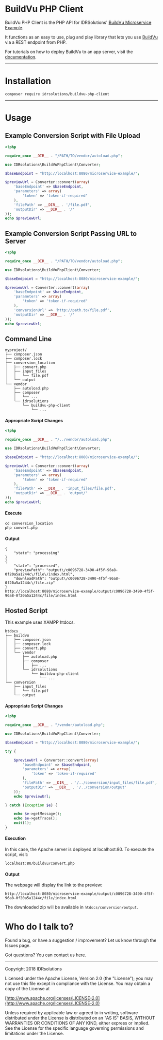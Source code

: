 # BuildVu PHP Client #

BuildVu PHP Client is the PHP API for IDRSolutions' [BuildVu Microservice Example](https://github.com/idrsolutions/buildvu-microservice-example).

It functions as an easy to use, plug and play library that lets you use [BuildVu](https://www.idrsolutions.com/buildvu/) via a REST endpoint from PHP.

For tutorials on how to deploy BuildVu to an app server, visit the [documentation](https://support.idrsolutions.com/hc/en-us/sections/360000444652-Deploy-BuildVu-to-an-app-server).

-----

# Installation #

```
composer require idrsolutions/buildvu-php-client
```

-----

# Usage #

## Example Conversion Script with File Upload ##
```php
<?php

require_once __DIR__ . "/PATH/TO/vendor/autoload.php";

use IDRsolutions\BuildVuPhpClient\Converter;

$baseEndpoint = "http://localhost:8080/microservice-example/";

$previewUrl = Converter::convert(array(
    'baseEndpoint' => $baseEndpoint,
    'parameters' => array(
        'token' => 'token-if-required'
    ),
    'filePath' => __DIR__ . '/file.pdf',
    'outputDir' => __DIR__ . '/'
));
echo $previewUrl;
```

## Example Conversion Script Passing URL to Server ##
```php
<?php

require_once __DIR__ . "/PATH/TO/vendor/autoload.php";

use IDRsolutions\BuildVuPhpClient\Converter;

$baseEndpoint = "http://localhost:8080/microservice-example/";

$previewUrl = Converter::convert(array(
    'baseEndpoint' => $baseEndpoint,
    'parameters' => array(
        'token' => 'token-if-required'
    ),
    'conversionUrl' => 'http://path.to/file.pdf',
    'outputDir' => __DIR__ . '/'
));
echo $previewUrl;
```

## Command Line ##
```
myproject/
├── composer.json
├── composer.lock
├── conversion_location
│   ├── convert.php
│   ├── input_files
│   │   └── file.pdf
│   └── output
└── vendor
    ├── autoload.php
    ├── composer
    │   └── ...
    └── idrsolutions
        └── buildvu-php-client
            └── ...
```
#### Appropriate Script Changes ####
```php
<?php

require_once __DIR__ . "/../vendor/autoload.php";

use IDRsolutions\BuildVuPhpClient\Converter;

$baseEndpoint = "http://localhost:8080/microservice-example/";

$previewUrl = Converter::convert(array(
    'baseEndpoint' => $baseEndpoint,
    'parameters' => array(
        'token' => 'token-if-required'
    ),
    'filePath' => __DIR__ . 'input_files/file.pdf',
    'outputDir' => __DIR__ . 'output/'
));
echo $previewUrl;
```

#### Execute ####

```
cd conversion_location
php convert.php
```
#### Output ####

```
{
    "state": "processing"
}
{
    "state": "processed",
    "previewPath": "output\/c0096728-3490-4f5f-96a8-0f20a5a1244c\/file\/index.html",
    "downloadPath": "output\/c0096728-3490-4f5f-96a8-0f20a5a1244c\/file.zip"
}
http://localhost:8080/microservice-example/output/c0096728-3490-4f5f-96a8-0f20a5a1244c/file/index.html
```

## Hosted Script ##

This example uses XAMPP htdocs.

```
htdocs
├── buildvu
│   ├── composer.json
│   ├── composer.lock
│   ├── convert.php
│   └── vendor
│       ├── autoload.php
│       ├── composer
│       │   ├── ...
│       └── idrsolutions
│           └── buildvu-php-client
│               └── ...
└── conversion
    ├── input_files
    │   └── file.pdf
    └── output
```

#### Appropriate Script Changes ####
```php
<?php

require_once __DIR__ . "/vendor/autoload.php";

use IDRsolutions\BuildVuPhpClient\Converter;

$baseEndpoint = "http://localhost:8080/microservice-example/";

try {

    $previewUrl = Converter::convert(array(
        'baseEndpoint' => $baseEndpoint,
        'parameters' => array(
            'token' => 'token-if-required'
        ),
        'filePath' => __DIR__ . '/../conversion/input_files/file.pdf',
        'outputDir' => __DIR__ . '/../conversion/output'
    ));
    echo $previewUrl;

} catch (Exception $e) {

    echo $e->getMessage();
    echo $e->getTrace();
    exit(1);
}
```

#### Execution ####

In this case, the Apache server is deployed at localhost:80. To execute the script, visit:

```localhost:80/buildvu/convert.php```

#### Output ####

The webpage will display the link to the preview:

```http://localhost:8080/microservice-example/output/c0096728-3490-4f5f-96a8-0f20a5a1244c/file/index.html```

The downloaded zip will be available in ```htdocs/conversion/output```.

# Who do I talk to? #

Found a bug, or have a suggestion / improvement? Let us know through the Issues page.

Got questions? You can contact us [here](https://idrsolutions.zendesk.com/hc/en-us/requests/new).

-----

Copyright 2018 IDRsolutions

Licensed under the Apache License, Version 2.0 (the "License");
you may not use this file except in compliance with the License.
You may obtain a copy of the License at

[http://www.apache.org/licenses/LICENSE-2.0](http://www.apache.org/licenses/LICENSE-2.0)

Unless required by applicable law or agreed to in writing, software
distributed under the License is distributed on an "AS IS" BASIS,
WITHOUT WARRANTIES OR CONDITIONS OF ANY KIND, either express or implied.
See the License for the specific language governing permissions and
limitations under the License.
